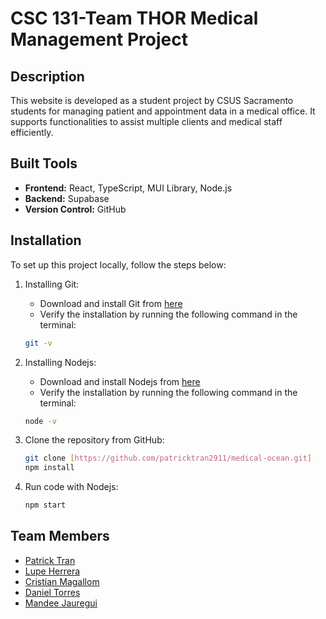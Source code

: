# CSC 131-Team THOR Medical Management Project

## Description
This website is developed as a student project by CSUS Sacramento students for managing patient and appointment data in a medical office. It supports functionalities to assist multiple clients and medical staff efficiently.

## Built Tools
- **Frontend:** React, TypeScript, MUI Library, Node.js
- **Backend:** Supabase
- **Version Control:** GitHub

## Installation

To set up this project locally, follow the steps below:

1. Installing Git:
   - Download and install Git from [here](https://git-scm.com/downloads)
    - Verify the installation by running the following command in the terminal:
    ```bash
    git -v
    ```

1. Installing Nodejs:
    - Download and install Nodejs from [here](https://nodejs.org/en/)
    - Verify the installation by running the following command in the terminal:
    ```bash
    node -v
    ```
2. Clone the repository from GitHub:
    ```bash
    git clone [https://github.com/patricktran2911/medical-ocean.git]
    npm install
    ```
3. Run code with Nodejs:
    ```bash
    npm start
    ```

## Team Members
- [Patrick Tran](https://github.com/patricktran2911)
- [Lupe Herrera](https://github.com/lupeherreracsus)
- [Cristian Magallom](https://github.com/Cris4110)
- [Daniel Torres](https://github.com/Dtorres1121)
- [Mandee Jauregui](https://github.com/mandeejauregui)
